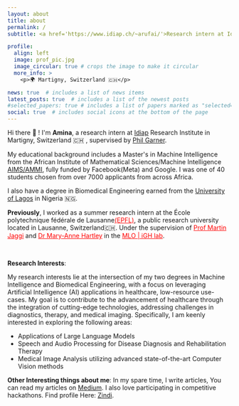 ```yaml
---
layout: about
title: about
permalink: /
subtitle: <a href='https://www.idiap.ch/~arufai/'>Research intern at Idiap Research Institute</a> | actively Searching For A PHD Position

profile:
  align: left
  image: prof_pic.jpg
  image_circular: true # crops the image to make it circular
  more_info: >
    <p>🌍 Martigny, Switzerland 🇨🇭</p>

news: true  # includes a list of news items
latest_posts: true  # includes a list of the newest posts
#selected_papers: true # includes a list of papers marked as "selected={true}"
social: true  # includes social icons at the bottom of the page
---
```



Hi there 👋 ! I'm **Amina**, a research intern at <a href="https://idiap.ch/en">Idiap</a> Research Institute in Martigny, Switzerland  🇨🇭 , supervised by <a  href="https://pgarner.github.io/">Phil Garner</a>. 

My educational background includes a Master's in Machine Intelligence from the African Institute of Mathematical Sciences/Machine Intelligence <a href="https://www.aimsammi.org">AIMS/AMMI</a>, fully funded by Facebook(Meta) and Google. I was one of 40 students chosen from over 7000 applicants from across Africa. 

I also have a degree in Biomedical Engineering earned from the <a href="https://unilag.edu.ng">University of Lagos</a> in Nigeria 🇳🇬.


**Previously**, I worked as a summer research intern at the École polytechnique fédérale de Lausanne<a style="color:red;" href="https://epfl.ch/en">(EPFL)</a>, a public research university located in Lausanne, Switzerland🇨🇭. Under the supervision of <a style="color:red;" href="https://people.epfl.ch/martin.jaggi">Prof Martin Jaggi</a> and <a style="color:red;" href="https://www.yale-light.org/team">Dr Mary-Anne Hartley</a> in the  <a style="color:red;" href="https://www.epfl.ch/labs/mlo/igh-intelligent-global-health/">MLO | iGH lab</a>.


<br>



**Research Interests**:

My research interests lie at the intersection of my two degrees in Machine Intelligence and Biomedical Engineering, with a focus on leveraging Artificial Intelligence (AI) applications in healthcare, low-resource use-cases. My goal is to contribute to the advancement of healthcare through the integration of cutting-edge technologies, addressing challenges in diagnostics, therapy, and medical imaging. Specifically, I am keenly interested in exploring the following areas:

<ul>
    <li>Applications of Large Language Models</li>
    <li>Speech and Audio Processing for Disease Diagnosis and Rehabilitation Therapy</li>
    <li>Medical Image Analysis utilizing advanced state-of-the-art Computer Vision methods</li>
</ul>


**Other Interesting things about me**:
In my spare time, I write articles, You can read my articles on <a href="https://mardiyyah.medium.com">Medium</a>. I also love participating in competitive hackathons. Find profile Here: <a href="https://zindi.africa/users/Mardiyyah">Zindi</a>.


<!-- <h4><strong>Summary Background</strong></h4>
<h4>Education </h4>
<ul>
    <li>Masters in Mathematics Major in Machine Intelligence | <a href="https://aimsammi.org">Afican Institute For Mathematical Science</a> Class of 2021</li>
    <li>Masters in Biomedical Engineering | <a href="https://unilag.edu.ng"> University of Lagos</a></li>
    <li>Bachelor in Chemical Engineering | University of Benin, Nigeria</li>
</ul>

<h4>Experiences</h4>
<ul>
    <li>Pre-doctoral Research Intern | <a href="https://idiap.ch/en">Idiap Research Institute</a> | March 2023</li>
    <li>Summer Research Intern | <a href="https://epfl.ch/en">EPFL</a> | June 2022</li>
    <li>Research Analyst | <a href="https://www.datasciencenigeria.org/">Data Scientist Network</a> | 2021</li>
</ul>

<h4>Projects</h4>
<ul>
    <li> Storytelling and Job Performance modelling from digital interviews(<a href="https://data.snf.ch/grants/grant/197479">STEADI</a>) | current work at Idiap | 2023</li>
    <li> Nigerian Pidgin ++ | <a href="https://nbviewer.org/github/blackinai/blackinai.github.io/blob/4a3923311e72ea0613a1fcfd7472d98782787ff9/bai/src/files/BlackinAI22AcceptedPapers.pdf">Collaborative Research Work presented as a poster at Black in AI Affinity Workshop NeurIPS 2022</a></li>
    <li> Multilingual COVID sentiment Analyzer | Work done at EPFL | 2022</li>
    <li> FaqBot with DialogFlow | Work done at Data Scientist Network | 2021</li>
    
</ul> -->
